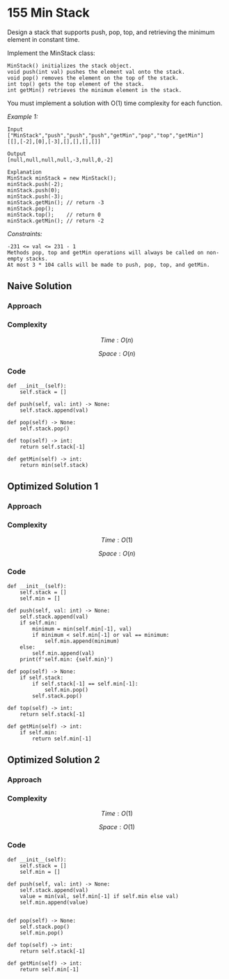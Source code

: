# 155 Min Stack
Design a stack that supports push, pop, top, and retrieving the minimum element in constant time.

Implement the MinStack class:

    MinStack() initializes the stack object.
    void push(int val) pushes the element val onto the stack.
    void pop() removes the element on the top of the stack.
    int top() gets the top element of the stack.
    int getMin() retrieves the minimum element in the stack.

You must implement a solution with O(1) time complexity for each function.

*Example 1:*

```
Input
["MinStack","push","push","push","getMin","pop","top","getMin"]
[[],[-2],[0],[-3],[],[],[],[]]

Output
[null,null,null,null,-3,null,0,-2]

Explanation
MinStack minStack = new MinStack();
minStack.push(-2);
minStack.push(0);
minStack.push(-3);
minStack.getMin(); // return -3
minStack.pop();
minStack.top();    // return 0
minStack.getMin(); // return -2
```

*Constraints:*

```
-231 <= val <= 231 - 1
Methods pop, top and getMin operations will always be called on non-empty stacks.
At most 3 * 104 calls will be made to push, pop, top, and getMin.
```

## Naive Solution

### Approach
<!-- Describe your approach to solving the problem. -->

### Complexity
$$Time: O(n)$$

$$Space: O(n)$$

### Code
```
def __init__(self):
    self.stack = []

def push(self, val: int) -> None:
    self.stack.append(val)

def pop(self) -> None:
    self.stack.pop()

def top(self) -> int:
    return self.stack[-1]

def getMin(self) -> int:
    return min(self.stack)
```

## Optimized Solution 1

### Approach
<!-- Describe your approach to solving the problem. -->

### Complexity
$$Time: O(1)$$

$$Space: O(n)$$

### Code
```
def __init__(self):
    self.stack = []
    self.min = []

def push(self, val: int) -> None:
    self.stack.append(val)
    if self.min:
        minimum = min(self.min[-1], val)
        if minimum < self.min[-1] or val == minimum:
            self.min.append(minimum)
    else:
        self.min.append(val)
    print(f'self.min: {self.min}')

def pop(self) -> None:
    if self.stack:
        if self.stack[-1] == self.min[-1]:
            self.min.pop()
        self.stack.pop()

def top(self) -> int:
    return self.stack[-1]

def getMin(self) -> int:
    if self.min:
        return self.min[-1]
```

## Optimized Solution 2

### Approach
<!-- Describe your approach to solving the problem. -->

### Complexity
$$Time: O(1)$$

$$Space: O(1)$$

### Code
```
def __init__(self):
    self.stack = []
    self.min = []

def push(self, val: int) -> None:
    self.stack.append(val)
    value = min(val, self.min[-1] if self.min else val)
    self.min.append(value)


def pop(self) -> None:
    self.stack.pop()
    self.min.pop()

def top(self) -> int:
    return self.stack[-1]

def getMin(self) -> int:
    return self.min[-1]
```